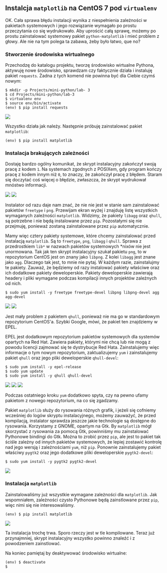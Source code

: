 ## Instalcja `matplotlib` na CentOS 7 pod `virtualenv`

OK. Cała sprawa błędu instalacji wynika z niespełnienia zależności w pakietach systemowych i jego rozwiązanie wymagało po prostu przeczytania co się wydrukowało. Aby uprościć całą sprawę, możemy po prostu zainstalować systemowy pakiet `python-matplotlib` i mieć problem z głowy. Ale nie na tym polega ta zabawa, żeby było łatwo, que no?

### Stworzenie środowiska wirtualnego

Przechodzę do katalogu projektu, tworzę środowisko wirtualne Pythona, aktywuję  nowe środowisko, sprawdzam czy faktycznie działa i instaluję pakiet `requests`. Żadna z tych komend nie powinna być dla Ciebie czymś nowym:

```text
$ mkdir -p Projects/mini-python/lab- 3
$ cd Projects/mini-python/lab-3
$ virtualenv env
$ source env/bin/activate
(env) $ pip install requests
```
![](01.png)

Wszystko działa jak należy. Następnie próbuję zainstalować pakiet `matplotlib`:

```text
(env) $ pip install matplotlib
```

### Instalacja brakujących zależności

Dostaję bardzo ogólny komunikat, że skrypt instalacyjny zakończył swoją pracę z kodem `1`. Na systemach zgodnych z POSIXem, gdy program kończy pracę z kodem innym niż `0`, to znaczy, że zakończył pracę z błędem. Staram się doczytać coś więcej o błędzie, zwłaszcza, że skrypt wydrukował mnóstwo informacji.

![](02.png)
![](04.png)

Instalator od razu daje nam znać, że nie nie jest w stanie sam zainstalować pakietów `freetype` i `png`. Przewijam ekran wyżej i znajduję listę wszystkich wymaganych zależności `matplotlib`. Widzimy, że pakiety `libagg` oraz `qhull`, są potrzebne i nie będą instalowane przez `pip`. Pozostałymi się nie przejmuję, ponieważ zostaną zainstalowane przez `pip` automatycznie.

Mamy więc cztery pakiety systemowe, które chcemy zainstalować przed instalacją `matplotlib`. Są to `freetype`, `png`, `libagg` i `qhull`. Sprawa z przedrostkiem `lib*` w nazwach pakietów systemowych \*nixów nie jest unormowana. Tak jak ten skrypt instalacyjny szukał pakietu `png`, to w repozytorium CentOS jest on znany jako `libpng`. Z kolei `libagg` jest znane jako `agg`. Dlaczego tak jest, to mnie nie pytaj. W każdym razie, zainstalujmy te pakiety. Zauważ, że będziemy od razy instalować pakiety właściwe oraz ich dodatkowe pakiety deweloperskie. Pakiety deweloperskie zawierają headery i pliki wymagane podczas kompilacji innych projektów zależnych od nich.

```text
$ sudo yum install -y freetype freetype-devel libpng libpng-devel agg agg-devel
```
![](05.png)
![](06.png)

Jest mały problem z pakietem `qhull`, ponieważ nie ma go w standardowym repozytorium CentOS'a. Szybki Google, mówi, że pakiet ten znajdziemy w EPEL.

EPEL jest dodatkowym repozytorium pakietów systemowych dla systemów opartych na Red Hat. Zawiera pakiety, którymi nie chcą lub nie mogą z powodu licencji zajmować się te dystrybucje Red Hata. Zainstalujemy więc informacje o tym nowym repozytorium, zaktualizujemy `yum` i zainstalujemy pakiet `qhull` oraz jego pliki deweloperskie `qhull-devel`:

```text
$ sudo yum install -y epel-release
$ sudo yum update
$ sudo yum install -y qhull qhull-devel
```
![](07.png)
![](08.png)
![](09.png)

Podczas ostatniego kroku `yum` dodatkowo spyta, czy na pewno ufamy pakietom z nowego repozytorium, na co się zgadzamy.

Pakiet `matplotlib` służy do rysowania różnych grafik, i jeżeli się cofniemy wcześniej do logów skryptu instalacyjnego, możemy zauważyć, że przed kompilacją, instalator sprawdza jeszcze jakie technologie są dostępne do rysowania. Korzystamy z GNOME, opartym na Gtk. By `matplotlib` mógł skorzystać z rysowania za pomocą Gtk, powinniśmy mu zainstalować Pythonowe bindingi do Gtk. Można to zrobić przez `pip`, ale jest to pakiet tak ściśle zależny od innych pakietów systemowych, że lepiej zostawić kontrolę nad jego wersją i zależnościami `yum`, niż `pip`. Ponownie zainstalujemy pakiet właściwy `pygtk2` oraz jego dodatkowe pliki deweloperskie `pygtk2-devel`:

```text
$ sudo yum install -y pygtk2 pygtk2-devel
```
![](10.png)

### Instalacja `matplotlib`

Zainstalowaliśmy już wszystkie wymagane zależności dla `matplotlib`. Jak wspomniałem, zależności czysto Pythonowe będą zainstlowane przez `pip`, więc nimi się nie interesowaliśmy.

```text
(env) $ pip install matplotlib
```
![](11.png)

Ta instalacja trochę trwa. Sporo rzeczy jest w tle kompilowane. Teraz już przynajmniej, skrypt instalacyjny wszystko powinno znaleźć i z powodzeniem zainstlować.

Na koniec pamiętaj by deaktywować środowisko wirtualne:

```text
(env) $ deactivate
$
```
